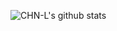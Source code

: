 ![CHN-L's github stats](https://github-readme-stats.vercel.app/api?username=ByteTimes&show_icons=true&&hide=contribs,issues) 
